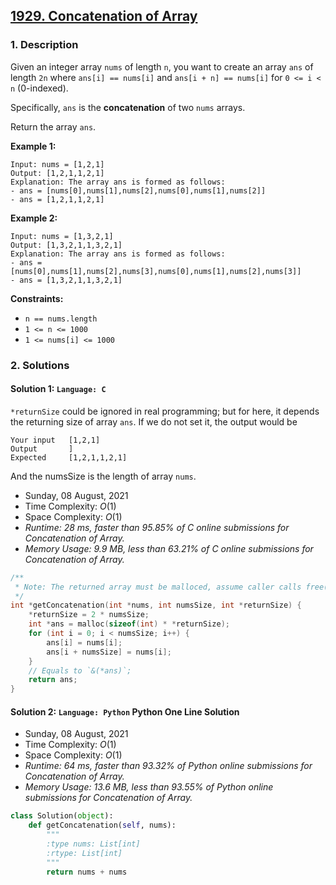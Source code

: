 ## [1929. Concatenation of Array](https://leetcode.com/problems/concatenation-of-array/)

### 1. Description

Given an integer array `nums` of length `n`, you want to create an array `ans` of length `2n` where `ans[i] == nums[i]` and `ans[i + n] == nums[i]` for `0 <= i < n` (0-indexed).

Specifically, `ans` is the **concatenation** of two `nums` arrays.

Return the array `ans`.

**Example 1:**

```
Input: nums = [1,2,1]
Output: [1,2,1,1,2,1]
Explanation: The array ans is formed as follows:
- ans = [nums[0],nums[1],nums[2],nums[0],nums[1],nums[2]]
- ans = [1,2,1,1,2,1]
```

**Example 2:**

```
Input: nums = [1,3,2,1]
Output: [1,3,2,1,1,3,2,1]
Explanation: The array ans is formed as follows:
- ans = [nums[0],nums[1],nums[2],nums[3],nums[0],nums[1],nums[2],nums[3]]
- ans = [1,3,2,1,1,3,2,1]
```

**Constraints:**

- `n == nums.length`
- `1 <= n <= 1000`
- `1 <= nums[i] <= 1000`

### 2. Solutions

#### Solution 1: `Language: C`

`*returnSize` could be ignored in real programming; but for here, it depends the returning size of array `ans`. If we do not set it, the output would be

```
Your input   [1,2,1]
Output       ]
Expected     [1,2,1,1,2,1]
```

And the numsSize is the length of array `nums`.

- Sunday, 08 August, 2021
- Time Complexity: $O(1)$
- Space Complexity: $O(1)$
- *Runtime: 28 ms, faster than 95.85% of C online submissions for Concatenation of Array.*
- *Memory Usage: 9.9 MB, less than 63.21% of C online submissions for Concatenation of Array.*

```C
/**
 * Note: The returned array must be malloced, assume caller calls free().
 */
int *getConcatenation(int *nums, int numsSize, int *returnSize) {
    *returnSize = 2 * numsSize;
    int *ans = malloc(sizeof(int) * *returnSize);
    for (int i = 0; i < numsSize; i++) {
        ans[i] = nums[i];
        ans[i + numsSize] = nums[i];
    }
    // Equals to `&(*ans)`;
    return ans;
}
```

#### Solution 2: `Language: Python` Python One Line Solution

- Sunday, 08 August, 2021
- Time Complexity: $O(1)$
- Space Complexity: $O(1)$
- *Runtime: 64 ms, faster than 93.32% of Python online submissions for Concatenation of Array.*
- *Memory Usage: 13.6 MB, less than 93.55% of Python online submissions for Concatenation of Array.*

```python
class Solution(object):
    def getConcatenation(self, nums):
        """
        :type nums: List[int]
        :rtype: List[int]
        """
        return nums + nums
```
